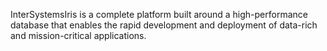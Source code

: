 InterSystemsIris is a complete platform built around a high-performance database that enables the rapid development and deployment of data-rich and mission-critical applications. 
